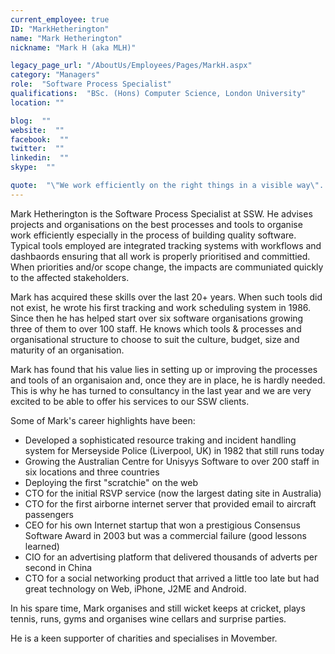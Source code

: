 ```yaml
---
current_employee: true
ID: "MarkHetherington"
name: "Mark Hetherington"
nickname: "Mark H (aka MLH)"

legacy_page_url: "/AboutUs/Employees/Pages/MarkH.aspx"
category: "Managers"
role:  "Software Process Specialist"
qualifications:  "BSc. (Hons) Computer Science, London University"
location: ""

blog:  ""
website:  ""
facebook:  ""
twitter:  ""
linkedin:  ""
skype:  ""

quote:  "\"We work efficiently on the right things in a visible way\".  If you really do this properly, your customers, whether internal or external, will have no reason to ever complain."
---
```


Mark Hetherington is the Software Process Specialist at SSW. He advises projects and organisations on the best processes and tools to organise work efficiently especially in the process of building quality software. Typical tools employed are integrated tracking systems with workflows and dashbaords ensuring that all work is properly prioritised and committied. When priorities and/or scope change, the impacts are communiated quickly to the affected stakeholders.  

 Mark has acquired these skills over the last 20+ years. When such tools did not exist, he wrote his first tracking and work scheduling system in 1986. Since then he has helped start over six software organisations growing three of them to over 100 staff. He knows which tools & processes and organisational structure to choose to suit the culture, budget, size and maturity of an organisation.  

 Mark has found that his value lies in setting up or improving the processes and tools of an organisaion and, once they are in place, he is hardly needed. This is why he has turned to consultancy in the last year and we are very excited to be able to offer his services to our SSW clients.  

 Some of Mark's career highlights have been:

*   Developed a sophisticated resource traking and incident handling system for Merseyside Police (Liverpool, UK) in 1982 that still runs today 
*   Growing the Australian Centre for Unisyys Software to over 200 staff in six locations and three countries 
*   Deploying the first "scratchie" on the web 
*   CTO for the initial RSVP service (now the largest dating site in Australia) 
*   CTO for the first airborne internet server that provided email to aircraft passengers 
*   CEO for his own Internet startup that won a prestigious Consensus Software Award in 2003 but was a commercial failure (good lessons learned) 
*   CIO for an advertising platform that delivered thousands of adverts per second in China 
*   CTO for a social networking product that arrived a little too late but had great technology on Web, iPhone, J2ME and Android.  

In his spare time, Mark organises and still wicket keeps at cricket, plays tennis, runs, gyms and organises wine cellars and surprise parties.   

 He is a keen supporter of charities and specialises in Movember.